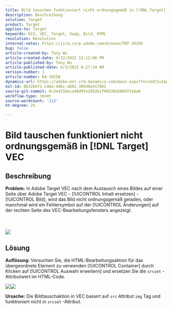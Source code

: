 ```yaml
---
title: Bild tauschen funktioniert nicht ordnungsgemäß in [!DNL Target] VEC
description: Beschreibung
solution: Target
product: Target
applies-to: Target
keywords: KCS, VEC, Target, Swap, Bild, HTML
resolution: Resolution
internal-notes: https://jira.corp.adobe.com/browse/TNT-34194
bug: false
article-created-by: Tony Wu
article-created-date: 4/22/2022 12:12:00 PM
article-published-by: Tony Wu
article-published-date: 6/3/2022 6:27:24 AM
version-number: 1
article-number: KA-19250
dynamics-url: https://adobe-ent.crm.dynamics.com/main.aspx?forceUCI=1&pagetype=entityrecord&etn=knowledgearticle&id=9107d060-35c2-ec11-983e-0022480ab970
exl-id: 0b32b671-c46a-4dbc-ab01-305d9e417861
source-git-commit: 0c3e421beca46d9fe1952b1f98538a50697216a0
workflow-type: tm+mt
source-wordcount: '113'
ht-degree: 2%

---
```


# Bild tauschen funktioniert nicht ordnungsgemäß in [!DNL Target] VEC

## Beschreibung

<b>Problem:</b> In Adobe Target VEC nach dem Austausch eines Bildes auf einer Seite über Adobe Target VEC - [!UICONTROL Inhalt ersetzen] - [!UICONTROL Bild], wird das Bild nicht ordnungsgemäß geladen, oder manchmal wird ein Fehlersymbol auf der [!UICONTROL Änderungen] auf der rechten Seite des VEC-Bearbeitungsfensters angezeigt.<br><br> <br><br>![](assets/___dfd13de3-36c2-ec11-983e-0022480ab970___.png)

## Lösung




<b>Auflösung: </b>Versuchen Sie, die HTML-Bearbeitungsaktion für das übergeordnete Element zu verwenden [!UICONTROL Container] durch Klicken auf [!UICONTROL Auswahl erweitern] und ersetzen Sie die `srcset` -Attributwert im HTML-Code.

![](assets/0776b561-36c2-ec11-983e-0022480ab970.png)![](assets/e63bb087-36c2-ec11-983e-0022480ab970.png)





<b>Ursache:</b> Die Bildtauschaktion in VEC basiert auf `src` Attribut `img` Tag und funktioniert nicht in `srcset` -Attribut.

